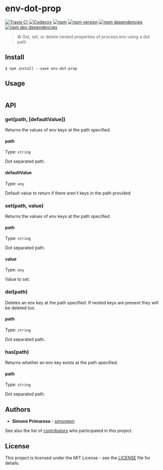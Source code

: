 # env-dot-prop
[![Travis CI](https://travis-ci.org/simonepri/env-dot-prop.svg?branch=master)](https://travis-ci.org/simonepri/env-dot-prop) [![Codecov](https://img.shields.io/codecov/c/github/simonepri/env-dot-prop/master.svg)](https://codecov.io/gh/simonepri/env-dot-prop) [![npm](https://img.shields.io/npm/dm/env-dot-prop.svg)](https://www.npmjs.com/package/env-dot-prop) [![npm version](https://img.shields.io/npm/v/env-dot-prop.svg)](https://www.npmjs.com/package/env-dot-prop) [![npm dependencies](https://david-dm.org/simonepri/env-dot-prop.svg)](https://david-dm.org/simonepri/env-dot-prop) [![npm dev dependencies](https://david-dm.org/simonepri/env-dot-prop/dev-status.svg)](https://david-dm.org/simonepri/env-dot-prop#info=devDependencies)
> ♻️ Get, set, or delete nested properties of process.env using a dot path


## Install

```
$ npm install --save env-dot-prop
```

## Usage

```js
```

## API

### get(path, [defaultValue])

Returns the values of env keys at the path specified.

#### path

Type: `string`

Dot separated path.

#### defaultValue

Type: `any`

Default value to return if there aren't keys in the path provided

### set(path, value)

Returns the values of env keys at the path specified.

#### path

Type: `string`

Dot separated path.

#### value

Type: `any`

Value to set.

### del(path)

Deletes an env key at the path specified. If nested keys are present they will be deleted too.

#### path

Type: `string`

Dot separated path.

### has(path)

Returns whether an env key exists at the path specified.

#### path

Type: `string`

Dot separated path.


## Authors
* **Simone Primarosa** - [simonepri](https://github.com/simonepri)

See also the list of [contributors](https://github.com/simonepri/env-dot-prop/contributors) who participated in this project.

## License
This project is licensed under the MIT License - see the [LICENSE](LICENSE) file for details.
